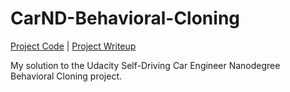 # CarND-Behavioral-Cloning
[Project Code](https://github.com/jquickgh/CarND-Behavioral-Cloning/blob/master/model.ipynb)  |  [Project Writeup](https://github.com/jquickgh/CarND-Behavioral-Cloning/blob/master/README.ipynb)

My solution to the Udacity Self-Driving Car Engineer Nanodegree Behavioral Cloning project.
